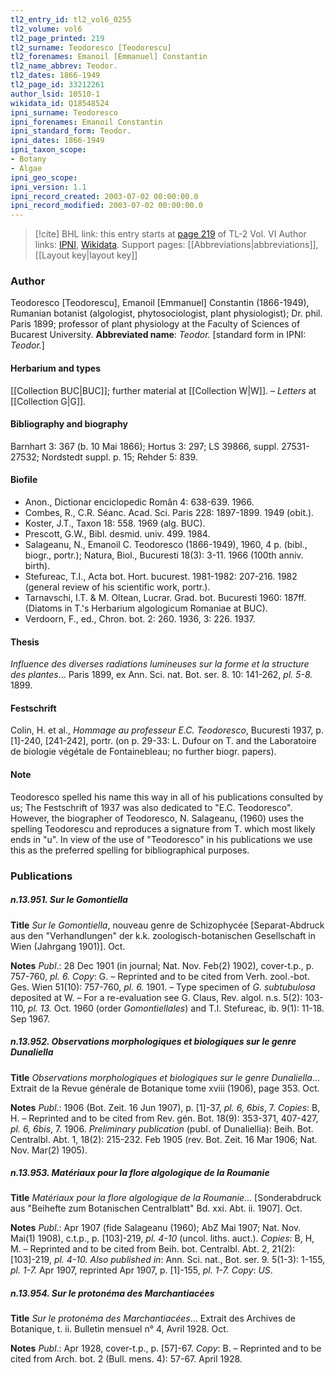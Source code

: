```yaml
---
tl2_entry_id: tl2_vol6_0255
tl2_volume: vol6
tl2_page_printed: 219
tl2_surname: Teodoresco [Teodorescu]
tl2_forenames: Emanoil [Emmanuel] Constantin
tl2_name_abbrev: Teodor.
tl2_dates: 1866-1949
tl2_page_id: 33212261
author_lsid: 10510-1
wikidata_id: Q18548524
ipni_surname: Teodoresco
ipni_forenames: Emanoil Constantin
ipni_standard_form: Teodor.
ipni_dates: 1866-1949
ipni_taxon_scope: 
- Botany
- Algae
ipni_geo_scope: 
ipni_version: 1.1
ipni_record_created: 2003-07-02 00:00:00.0
ipni_record_modified: 2003-07-02 00:00:00.0
---
```


> [!cite] BHL link: this entry starts at [page 219](https://www.biodiversitylibrary.org/page/33212261) of TL-2 Vol. VI
> Author links: [IPNI](https://www.ipni.org/a/10510-1), [Wikidata](https://www.wikidata.org/wiki/Q18548524). Support pages: [[Abbreviations|abbreviations]], [[Layout key|layout key]]

### Author

Teodoresco \[Teodorescu\], Emanoil \[Emmanuel\] Constantin (1866-1949), Rumanian botanist (algologist, phytosociologist, plant physiologist); Dr. phil. Paris 1899; professor of plant physiology at the Faculty of Sciences of Bucarest University. 
**Abbreviated name**: *Teodor.* \[standard form in IPNI: *Teodor.*\]

#### Herbarium and types

[[Collection BUC|BUC]]; further material at [[Collection W|W]]. – *Letters* at [[Collection G|G]].

#### Bibliography and biography

Barnhart 3: 367 (b. 10 Mai 1866); Hortus 3: 297; LS 39866, suppl. 27531-27532; Nordstedt suppl. p. 15; Rehder 5: 839.

#### Biofile

- Anon., Dictionar enciclopedic Român 4: 638-639. 1966.
- Combes, R., C.R. Séanc. Acad. Sci. Paris 228: 1897-1899. 1949 (obit.).
- Koster, J.T., Taxon 18: 558. 1969 (alg. BUC).
- Prescott, G.W., Bibl. desmid. univ. 499. 1984.
- Salageanu, N., Emanoil C. Teodoresco (1866-1949), 1960, 4 p. (bibl., biogr., portr.); Natura, Biol., Bucuresti 18(3): 3-11. 1966 (100th anniv. birth).
- Stefureac, T.I., Acta bot. Hort. bucurest. 1981-1982: 207-216. 1982 (general review of his scientific work, portr.).
- Tarnavschi, I.T. & M. Oltean, Lucrar. Grad. bot. Bucuresti 1960: 187ff. (Diatoms in T.'s Herbarium algologicum Romaniae at BUC).
- Verdoorn, F., ed., Chron. bot. 2: 260. 1936, 3: 226. 1937.

#### Thesis

*Influence des diverses radiations lumineuses sur la forme et la structure des plantes*... Paris 1899, ex Ann. Sci. nat. Bot. ser. 8. 10: 141-262, *pl. 5-8.* 1899.

#### Festschrift

Colin, H. et al., *Hommage au professeur E.C. Teodoresco*, Bucuresti 1937, p. \[1\]-240, \[241-242\], portr. (on p. 29-33: L. Dufour on T. and the Laboratoire de biologie végétale de Fontainebleau; no further biogr. papers).

#### Note

Teodoresco spelled his name this way in all of his publications consulted by us; The Festschrift of 1937 was also dedicated to "E.C. Teodoresco". However, the biographer of Teodoresco, N. Salageanu, (1960) uses the spelling Teodorescu and reproduces a signature from T. which most likely ends in "u". In view of the use of "Teodoresco" in his publications we use this as the preferred spelling for bibliographical purposes.

### Publications

##### n.13.951. Sur le Gomontiella

**Title**
*Sur le Gomontiella*, nouveau genre de Schizophycée \[Separat-Abdruck aus den "Verhandlungen" der k.k. zoologisch-botanischen Gesellschaft in Wien (Jahrgang 1901)\]. Oct.

**Notes**
*Publ*.: 28 Dec 1901 (in journal; Nat. Nov. Feb(2) 1902), cover-t.p., p. 757-760, *pl. 6. Copy*: G. – Reprinted and to be cited from Verh. zool.-bot. Ges. Wien 51(10): 757-760, *pl. 6.* 1901. – Type specimen of *G. subtubulosa* deposited at W. – For a re-evaluation see G. Claus, Rev. algol. n.s. 5(2): 103-110, *pl. 13.* Oct. 1960 (order *Gomontiellales*) and T.I. Stefureac, ib. 9(1): 11-18. Sep 1967.

##### n.13.952. Observations morphologiques et biologiques sur le genre Dunaliella

**Title**
*Observations morphologiques et biologiques sur le genre Dunaliella*... Extrait de la Revue générale de Botanique tome xviii (1906), page 353. Oct.

**Notes**
*Publ*.: 1906 (Bot. Zeit. 16 Jun 1907), p. \[1\]-37, *pl. 6, 6bis*, 7. *Copies*: B, H. – Reprinted and to be cited from Rev. gén. Bot. 18(9): 353-371, 407-427, *pl. 6, 6bis*, 7. 1906.
*Preliminary publication* (publ. of Dunaliellia): Beih. Bot. Centralbl. Abt. 1, 18(2): 215-232. Feb 1905 (rev. Bot. Zeit. 16 Mar 1906; Nat. Nov. Mar(2) 1905).

##### n.13.953. Matériaux pour la flore algologique de la Roumanie

**Title**
*Matériaux pour la flore algologique de la Roumanie*... \[Sonderabdruck aus "Beihefte zum Botanischen Centralblatt" Bd. xxi. Abt. ii. 1907\]. Oct.

**Notes**
*Publ*.: Apr 1907 (fide Salageanu (1960); AbZ Mai 1907; Nat. Nov. Mai(1) 1908), c.t.p., p. \[103\]-219, *pl. 4-10* (uncol. liths. auct.). *Copies*: B, H, M. – Reprinted and to be cited from Beih. bot. Centralbl. Abt. 2, 21(2): \[103\]-219, *pl. 4-10.*
*Also published in*: Ann. Sci. nat., Bot. ser. 9. 5(1-3): 1-155, *pl. 1-7.* Apr 1907, reprinted Apr 1907, p. \[1\]-155, *pl. 1-7. Copy*: *US*.

##### n.13.954. Sur le protonéma des Marchantiacées

**Title**
*Sur le protonéma des Marchantiacées*... Extrait des Archives de Botanique, t. ii. Bulletin mensuel n° 4, Avril 1928. Oct.

**Notes**
*Publ*.: Apr 1928, cover-t.p., p. \[57\]-67. *Copy*: B. – Reprinted and to be cited from Arch. bot. 2 (Bull. mens. 4): 57-67. April 1928.

